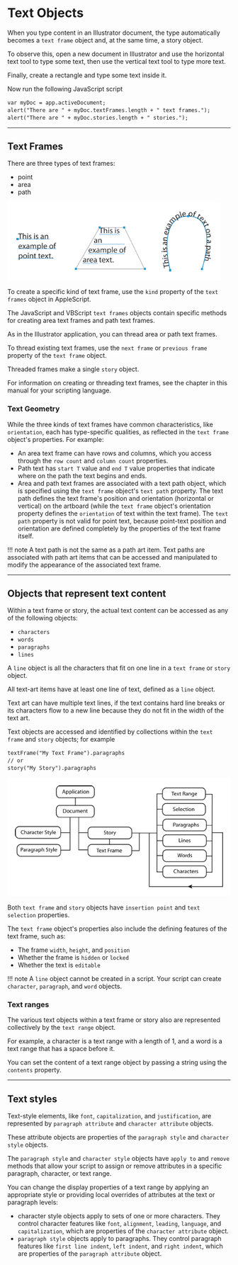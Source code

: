 # Text Objects

When you type content in an Illustrator document, the type automatically becomes a `text frame` object and, at the same time, a story object.

To observe this, open a new document in Illustrator and use the horizontal text tool to type some text, then use the vertical text tool to type more text.

Finally, create a rectangle and type some text inside it.

Now run the following JavaScript script

```default
var myDoc = app.activeDocument;
alert("There are " + myDoc.textFrames.length + " text frames.");
alert("There are " + myDoc.stories.length + " stories.");
```

---

## Text Frames

There are three types of text frames:

- point
- area
- path

![Text Frames](_static/textFrames.jpg)

To create a specific kind of text frame, use the `kind` property of the `text frames` object in AppleScript.

The JavaScript and VBScript `text frames` objects contain specific methods for creating area text frames and path text frames.

As in the Illustrator application, you can thread area or path text frames.

To thread existing text frames, use the `next frame` or `previous frame` property of the `text frame` object.

Threaded frames make a single `story` object.

For information on creating or threading text frames, see the chapter in this manual for your scripting language.

### Text Geometry

While the three kinds of text frames have common characteristics, like `orientation`, each has type-specific qualities, as reflected in the `text frame` object's properties. For example:

- An area text frame can have rows and columns, which you access through the `row count` and `column count` properties.
- Path text has `start T` value and `end T` value properties that indicate where on the path the text begins and ends.
- Area and path text frames are associated with a text path object, which is specified using the `text frame` object's `text path` property. The text path defines the text frame's position and orientation (horizontal or vertical) on the artboard (while the `text frame` object's orientation property defines the `orientation` of text within the text frame). The `text path` property is not valid for point text, because point-text position and orientation are defined completely by the properties of the text frame itself.

!!! note
    A text path is not the same as a path art item. Text paths are associated with path art items that can be accessed and manipulated to modify the appearance of the associated text frame.

---

## Objects that represent text content

Within a text frame or story, the actual text content can be accessed as any of the following objects:

- `characters`
- `words`
- `paragraphs`
- `lines`

A `line` object is all the characters that fit on one line in a `text frame` or `story` object.

All text-art items have at least one line of text, defined as a `line` object.

Text art can have multiple text lines, if the text contains hard line breaks or its characters flow to a new line because they do not fit in the width of the text art.

Text objects are accessed and identified by collections within the `text frame` and `story` objects; for example

```default
textFrame("My Text Frame").paragraphs
// or
story("My Story").paragraphs
```

![Text Frames](_static/textModel.jpg)

Both `text frame` and `story` objects have `insertion point` and `text selection` properties.

The `text frame` object's properties also include the defining features of the text frame, such as:

- The frame `width`, `height`, and `position`
- Whether the frame is `hidden` or `locked`
- Whether the text is `editable`

!!! note
    A `line` object cannot be created in a script. Your script can create `character`, `paragraph`, and `word` objects.

### Text ranges

The various text objects within a text frame or story also are represented collectively by the `text range` object.

For example, a character is a text range with a length of 1, and a word is a text range that has a space before it.

You can set the content of a text range object by passing a string using the `contents` property.

---

## Text styles

Text-style elements, like `font`, `capitalization`, and `justification`, are represented by `paragraph attribute` and `character attribute` objects.

These attribute objects are properties of the `paragraph style` and `character style` objects.

The `paragraph style` and `character style` objects have `apply to` and `remove` methods that allow your script to assign or remove attributes in a specific paragraph, character, or text range.

You can change the display properties of a text range by applying an appropriate style or providing local overrides of attributes at the text or paragraph levels:

- character style objects apply to sets of one or more characters. They control character features like `font`, `alignment`, `leading`, `language`, and `capitalization`, which are properties of the `character attribute` object.
- `paragraph style` objects apply to paragraphs. They control paragraph features like `first line indent`, `left indent`, and `right indent`, which are properties of the `paragraph attribute` object.
